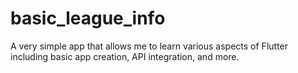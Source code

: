 # basic_league_info
A very simple app that allows me to learn various aspects of Flutter including basic app creation, API integration, and more.
